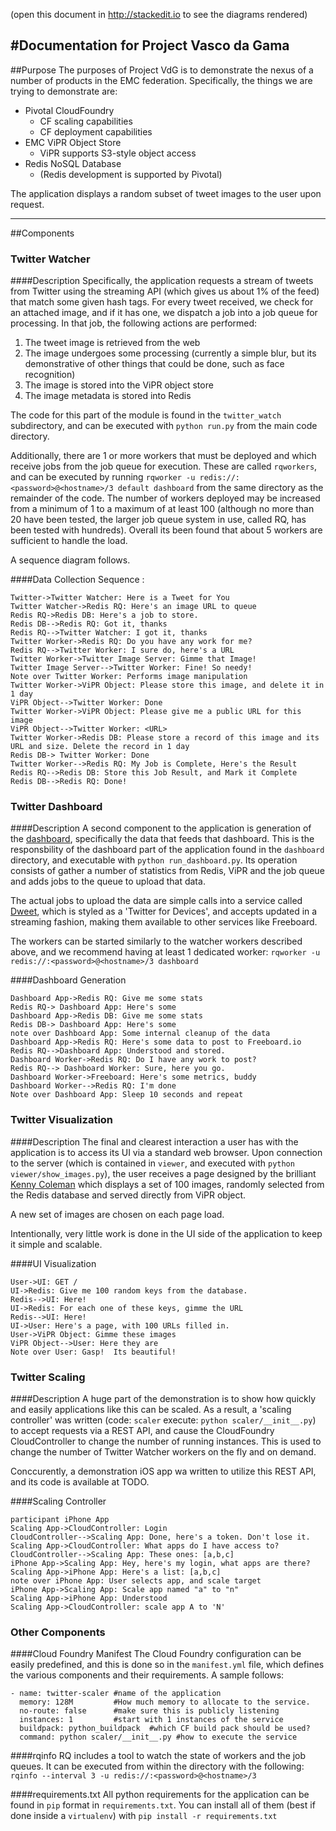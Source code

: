 (open this document in http://stackedit.io to see the diagrams rendered)

#Documentation for Project Vasco da Gama
---
##Purpose
The purposes of Project VdG is to demonstrate the nexus of a number of products in the EMC federation.  Specifically, the things we are trying to demonstrate are:

* Pivotal CloudFoundry
  * CF scaling capabilities
  * CF deployment capabilities
* EMC ViPR Object Store
  * ViPR supports S3-style object access
* Redis NoSQL Database
  * (Redis development is supported by Pivotal)

The application displays a random subset of tweet images to the user upon request.

---
##Components
### Twitter Watcher
####Description
Specifically, the application requests a stream of tweets from Twitter using the streaming API (which gives us about 1% of the feed) that match some given hash tags.  For every tweet received, we check for an attached image, and if it has one, we dispatch a job into a job queue for processing.  In that job, the following actions are performed:

1. The tweet image is retrieved from the web
2. The image undergoes some processing (currently a simple blur, but its demonstrative of other things that could be done, such as face recognition)
3. The image is stored into the ViPR object store
4. The image metadata is stored into Redis

The code for this part of the module is found in the `twitter_watch` subdirectory, and can be executed with `python run.py` from the main code directory.  

Additionally, there are 1 or more workers that must be deployed and which receive jobs from the job queue for execution.  These are called `rqworkers`, and can be executed by running `rqworker -u redis://:<password>@<hostname>/3 default dashboard` from the same directory as the remainder of the code.  The number of workers deployed may be increased from a minimum of 1 to a maximum of at least 100 (although no more than 20 have been tested, the larger job queue system in use, called RQ, has been tested with hundreds).  Overall its been found that about 5 workers are sufficient to handle the load.

A sequence diagram follows.

####Data Collection Sequence :
```sequence
Twitter->Twitter Watcher: Here is a Tweet for You
Twitter Watcher->Redis RQ: Here's an image URL to queue
Redis RQ->Redis DB: Here's a job to store.
Redis DB-->Redis RQ: Got it, thanks
Redis RQ-->Twitter Watcher: I got it, thanks
Twitter Worker->Redis RQ: Do you have any work for me?
Redis RQ-->Twitter Worker: I sure do, here's a URL
Twitter Worker->Twitter Image Server: Gimme that Image!
Twitter Image Server-->Twitter Worker: Fine! So needy!
Note over Twitter Worker: Performs image manipulation
Twitter Worker->ViPR Object: Please store this image, and delete it in 1 day
ViPR Object-->Twitter Worker: Done
Twitter Worker->ViPR Object: Please give me a public URL for this image
ViPR Object-->Twitter Worker: <URL>
Twitter Worker->Redis DB: Please store a record of this image and its URL and size. Delete the record in 1 day
Redis DB-> Twitter Worker: Done
Twitter Worker-->Redis RQ: My Job is Complete, Here's the Result
Redis RQ-->Redis DB: Store this Job Result, and Mark it Complete
Redis DB-->Redis RQ: Done!
```

### Twitter Dashboard
####Description
A second component to the application is generation of the [dashboard](https://freeboard.io/board/kofu1K), specifically the data that feeds that dashboard.  This is the responsbility of the dashboard part of the application found in the `dashboard` directory, and executable with `python run_dashboard.py`.  Its operation consists of gather a number of statistics from Redis, ViPR and the job queue and adds jobs to the queue to upload that data.

The actual jobs to upload the data are simple calls into a service called [Dweet](http://dweet.io), which is styled as a 'Twitter for Devices', and accepts updated in a streaming fashion, making them available to other services like Freeboard.

The workers can be started similarly to the watcher workers described above, and we recommend having at least 1 dedicated worker: `rqworker -u redis://:<password>@<hostname>/3 dashboard`


####Dashboard Generation
```sequence
Dashboard App->Redis RQ: Give me some stats
Redis RQ-> Dashboard App: Here's some
Dashboard App->Redis DB: Give me some stats
Redis DB-> Dashboard App: Here's some
note over Dashboard App: Some internal cleanup of the data
Dashboard App->Redis RQ: Here's some data to post to Freeboard.io
Redis RQ-->Dashboard App: Understood and stored.
Dashboard Worker->Redis RQ: Do I have any work to post?
Redis RQ--> Dashboard Worker: Sure, here you go.
Dashboard Worker->Freeboard: Here's some metrics, buddy
Dashboard Worker-->Redis RQ: I'm done
Note over Dashboard App: Sleep 10 seconds and repeat
```

### Twitter Visualization
####Description
The final and clearest interaction a user has with the application is to access its UI via a standard web browser.   Upon connection to the server (which is contained in `viewer`, and executed with `python viewer/show_images.py`), the user receives a page designed by the brilliant [Kenny Coleman](http://kendrickcoleman.com) which displays a set of 100 images, randomly selected from the Redis database and served directly from ViPR object.

A new set of images are chosen on each page load.

Intentionally, very little work is done in the UI side of the application to keep it simple and scalable.

####UI Visualization
```sequence
User->UI: GET /
UI->Redis: Give me 100 random keys from the database.
Redis-->UI: Here!
UI->Redis: For each one of these keys, gimme the URL
Redis-->UI: Here!
UI->User: Here's a page, with 100 URLs filled in.
User->ViPR Object: Gimme these images
ViPR Object-->User: Here they are
Note over User: Gasp!  Its beautiful!
```

### Twitter Scaling
####Description
A huge part of the demonstration is to show how quickly and easily applications like this can be scaled.  As a result, a 'scaling controller' was written (code: `scaler`  execute: `python scaler/__init__.py`) to accept requests via a REST API, and cause the CloudFoundry CloudController to change the number of running instances.  This is used to change the number of Twitter Watcher workers on the fly and on demand.  

Conccurently, a demonstration iOS app wa written to utilize this REST API, and its code is available at TODO.


####Scaling Controller
```sequence
participant iPhone App
Scaling App->CloudController: Login
CloudController-->Scaling App: Done, here's a token. Don't lose it.
Scaling App->CloudController: What apps do I have access to?
CloudController-->Scaling App: These ones: [a,b,c]
iPhone App->Scaling App: Hey, here's my login, what apps are there?
Scaling App->iPhone App: Here's a list: [a,b,c]
note over iPhone App: User selects app, and scale target
iPhone App->Scaling App: Scale app named "a" to "n"
Scaling App->iPhone App: Understood
Scaling App->CloudController: scale app A to 'N'
```

### Other Components
####Cloud Foundry Manifest
The Cloud Foundry configuration can be easily predefined, and this is done so in the `manifest.yml` file, which defines the various components and their requirements.  A sample follows:

```
- name: twitter-scaler #name of the application
  memory: 128M         #How much memory to allocate to the service.
  no-route: false      #make sure this is publicly listening
  instances: 1         #start with 1 instances of the service
  buildpack: python_buildpack  #which CF build pack should be used?
  command: python scaler/__init__.py #how to execute the service
```

####rqinfo
RQ includes a tool to watch the state of workers and the job queues.  It can be executed from within the directory with the following: `rqinfo --interval 3 -u redis://:<password>@<hostname>/3`

####requirements.txt
All python requirements for the application can be found in `pip` format in `requirements.txt`.  You can install all of them (best if done inside a `virtualenv`) with `pip install -r requirements.txt`